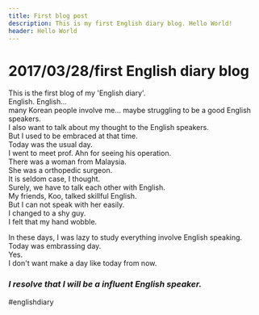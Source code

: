 ```yaml
---
title: First blog post
description: This is my first English diary blog. Hello World!
header: Hello World
---
```

# 2017/03/28/first English diary blog


This is the first blog of my 'English diary'.    
English. English...   
many Korean people involve me...  maybe struggling to be a good English speakers.    
I also want to talk about my thought to the English speakers.   
But I used to be embraced at that time.   
Today was the usual day.   
I went to meet prof. Ahn for seeing his operation.   
There was a woman from Malaysia.   
She was a orthopedic surgeon.   
It is seldom case, I thought.   
Surely, we have to talk each other with English.   
My friends, Koo, talked skillful English.   
But I can not speak with her easily.   
I changed to a shy guy.   
I felt that my hand wobble.   

In these days, I was lazy to study everything involve English speaking.   
Today was embrassing day.   
Yes.   
I don't want make a day like today from now.   
### *_I resolve that I will be a influent English speaker._*   

#englishdiary





